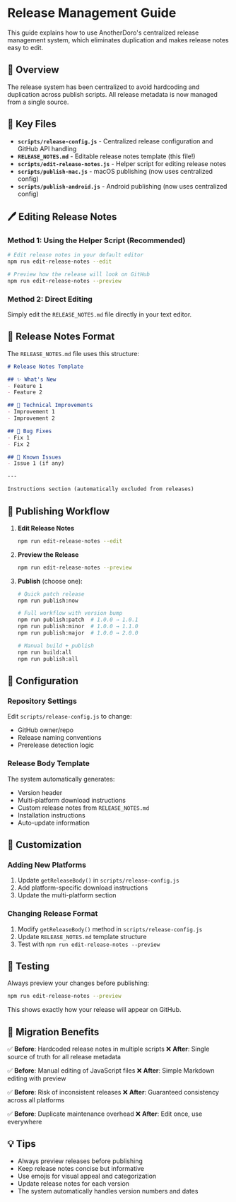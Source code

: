 # Release Management Guide

This guide explains how to use AnotherDoro's centralized release management system, which eliminates duplication and makes release notes easy to edit.

## 🎯 Overview

The release system has been centralized to avoid hardcoding and duplication across publish scripts. All release metadata is now managed from a single source.

## 📁 Key Files

- **`scripts/release-config.js`** - Centralized release configuration and GitHub API handling
- **`RELEASE_NOTES.md`** - Editable release notes template (this file!)
- **`scripts/edit-release-notes.js`** - Helper script for editing release notes
- **`scripts/publish-mac.js`** - macOS publishing (now uses centralized config)
- **`scripts/publish-android.js`** - Android publishing (now uses centralized config)

## 🖊️ Editing Release Notes

### Method 1: Using the Helper Script (Recommended)
```bash
# Edit release notes in your default editor
npm run edit-release-notes --edit

# Preview how the release will look on GitHub
npm run edit-release-notes --preview
```

### Method 2: Direct Editing
Simply edit the `RELEASE_NOTES.md` file directly in your text editor.

## 📝 Release Notes Format

The `RELEASE_NOTES.md` file uses this structure:

```markdown
# Release Notes Template

## ✨ What's New
- Feature 1
- Feature 2

## 🔧 Technical Improvements
- Improvement 1
- Improvement 2

## 🐛 Bug Fixes
- Fix 1
- Fix 2

## 🎯 Known Issues
- Issue 1 (if any)

---

Instructions section (automatically excluded from releases)
```

## 🚀 Publishing Workflow

1. **Edit Release Notes**
   ```bash
   npm run edit-release-notes --edit
   ```

2. **Preview the Release**
   ```bash
   npm run edit-release-notes --preview
   ```

3. **Publish** (choose one):
   ```bash
   # Quick patch release
   npm run publish:now
   
   # Full workflow with version bump
   npm run publish:patch  # 1.0.0 → 1.0.1
   npm run publish:minor  # 1.0.0 → 1.1.0
   npm run publish:major  # 1.0.0 → 2.0.0
   
   # Manual build + publish
   npm run build:all
   npm run publish:all
   ```

## 🔧 Configuration

### Repository Settings
Edit `scripts/release-config.js` to change:
- GitHub owner/repo
- Release naming conventions
- Prerelease detection logic

### Release Body Template
The system automatically generates:
- Version header
- Multi-platform download instructions
- Custom release notes from `RELEASE_NOTES.md`
- Installation instructions
- Auto-update information

## 🎨 Customization

### Adding New Platforms
1. Update `getReleaseBody()` in `scripts/release-config.js`
2. Add platform-specific download instructions
3. Update the multi-platform section

### Changing Release Format
1. Modify `getReleaseBody()` method in `scripts/release-config.js`
2. Update `RELEASE_NOTES.md` template structure
3. Test with `npm run edit-release-notes --preview`

## 🧪 Testing

Always preview your changes before publishing:
```bash
npm run edit-release-notes --preview
```

This shows exactly how your release will appear on GitHub.

## 🔄 Migration Benefits

✅ **Before**: Hardcoded release notes in multiple scripts
❌ **After**: Single source of truth for all release metadata

✅ **Before**: Manual editing of JavaScript files
❌ **After**: Simple Markdown editing with preview

✅ **Before**: Risk of inconsistent releases
❌ **After**: Guaranteed consistency across all platforms

✅ **Before**: Duplicate maintenance overhead
❌ **After**: Edit once, use everywhere

## 💡 Tips

- Always preview releases before publishing
- Keep release notes concise but informative
- Use emojis for visual appeal and categorization
- Update release notes for each version
- The system automatically handles version numbers and dates 